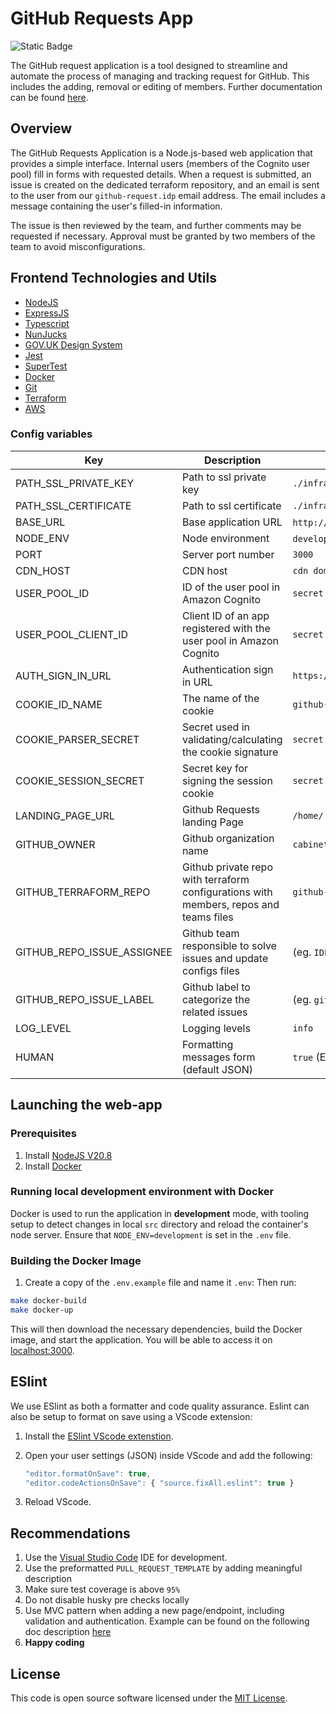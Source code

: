 # GitHub Requests App

![Static Badge](https://img.shields.io/badge/test_coverage-%E2%89%A595%25-green)

The GitHub request application is a tool designed to streamline and automate the process of managing and tracking request for GitHub. This includes the adding, removal or editing of members. Further documentation can be found [here](./docs/).

## Overview

The GitHub Requests Application is a Node.js-based web application that provides a simple interface. Internal users (members of the Cognito user pool) fill in forms with requested details. When a request is submitted, an issue is created on the dedicated terraform repository, and an email is sent to the user from our `github-request.idp` email address. The email includes a message containing the user's filled-in information.

The issue is then reviewed by the team, and further comments may be requested if necessary. Approval must be granted by two members of the team to avoid misconfigurations.

## Frontend Technologies and Utils

- [NodeJS](https://nodejs.org/)
- [ExpressJS](https://expressjs.com/)
- [Typescript](https://www.typescriptlang.org/)
- [NunJucks](https://mozilla.github.io/nunjucks)
- [GOV.UK Design System](https://design-system.service.gov.uk/)
- [Jest](https://jestjs.io)
- [SuperTest](https://www.npmjs.com/package/supertest)
- [Docker](https://www.docker.com/)
- [Git](https://git-scm.com/downloads)
- [Terraform](https://www.terraform.io/)
- [AWS](https://aws.amazon.com/)

### Config variables

Key             |  Description               | Example Value
----------------|--------------------------- |-------------------------
PATH_SSL_PRIVATE_KEY | Path to ssl private key | `./infrastructure/host/test.key`
PATH_SSL_CERTIFICATE | Path to ssl certificate | `./infrastructure/host/test.cert`
BASE_URL | Base application URL | `http://localhost:3000` (dev mode)
NODE_ENV | Node environment | `development` (or `production`)
PORT | Server port number | `3000`
CDN_HOST | CDN host | `cdn domain`
USER_POOL_ID | ID of the user pool in Amazon Cognito | `secret`
USER_POOL_CLIENT_ID | Client ID of an app registered with the user pool in Amazon Cognito | `secret`
AUTH_SIGN_IN_URL | Authentication sign in URL | `https://cola.service.cabinetoffice.gov.uk/v2/<YOUR_SERVICE>/login`
COOKIE_ID_NAME | The name of the cookie | `github-requests`
COOKIE_PARSER_SECRET | Secret used in validating/calculating the cookie signature | `secret`
COOKIE_SESSION_SECRET | Secret key for signing the session cookie | `secret`
LANDING_PAGE_URL | Github Requests landing Page | `/home/`
GITHUB_OWNER | Github organization name | `cabinetoffice`
GITHUB_TERRAFORM_REPO | Github private repo with terraform configurations with members, repos and teams files | `github-requests-terraform`
GITHUB_REPO_ISSUE_ASSIGNEE | Github team responsible to solve issues and update configs files | (eg. `IDP_TEAM`)
GITHUB_REPO_ISSUE_LABEL | Github label to categorize the related issues | (eg. `github-requests-app`)
LOG_LEVEL | Logging levels | `info`
HUMAN | Formatting messages form (default JSON) | `true` (Enable human formatting for log messages)

## Launching the web-app

### Prerequisites

1. Install [NodeJS V20.8](https://nodejs.org/en)
2. Install [Docker](https://www.docker.com/get-started)

### Running local development environment with Docker

Docker is used to run the application in **development** mode, with tooling setup to detect changes in local `src` directory and reload the container's node server. Ensure that `NODE_ENV=development` is set in the `.env` file.

### Building the Docker Image

1. Create a copy of the `.env.example` file and name it `.env`:
Then run:

```sh
make docker-build
make docker-up
```

This will then download the necessary dependencies, build the Docker image, and start the application. You will be able to access it on [localhost:3000](localhost:3000).

## ESlint

We use ESlint as both a formatter and code quality assurance. Eslint can also be setup to format on save using a VScode extension:

1. Install the [ESlint VScode extenstion](https://marketplace.visualstudio.com/items?itemName=dbaeumer.vscode-eslint).

2. Open your user settings (JSON) inside VScode and add the following:

    ```js
    "editor.formatOnSave": true, 
    "editor.codeActionsOnSave": { "source.fixAll.eslint": true }
    ```

3. Reload VScode.

## Recommendations

1. Use the [Visual Studio Code](https://code.visualstudio.com/) IDE for development.
2. Use the preformatted `PULL_REQUEST_TEMPLATE` by adding meaningful description
3. Make sure test coverage is above `95%`
4. Do not disable husky pre checks locally
5. Use MVC pattern when adding a new page/endpoint, including validation and authentication. Example can be found on the following doc description [here](./docs/Project%20Structure%20and%20Code%20Style.md)
6. **Happy coding**

## License

This code is open source software licensed under the [MIT License]("https://opensource.org/licenses/MIT").
